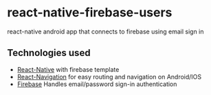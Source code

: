 # react-native-firebase-users
react-native android app that connects to firebase using email sign in

## Technologies used
- [React-Native](https://github.com/invertase/react-native-firebase/tree/master/packages/template)  with firebase template
- [React-Navigation](https://reactnavigation.org/en/) for easy routing and navigation on Android/IOS
- [Firebase](https://firebase.google.com/) Handles email/password sign-in authentication


